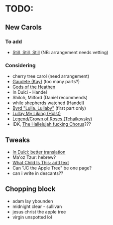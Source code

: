 # TODO:

## New Carols

### To add
* [Still, Still, Still](http://www.cantatedomino.org/cd/still,-still,-still.---salzburg-melody--arr-mather-.php) (NB: arrangement needs vetting)

### Considering
* cherry tree carol (need arrangement)
* [Gaudete (Kay)](https://proarte-sion.ch/wp-content/uploads/2019/09/Gaudete.pdf) (too many parts?)
* [Gods of the Heathen](http://www.hymnsandcarolsofchristmas.com/Hymns_and_Carols/gods_of_the_heathen.htm)
* In Dulci - Handel
* Shiloh, Milford (Daniel recommends)
* while shepherds watched (Handel)
* [Byrd "Lulla, Lullaby"](https://www.cpdl.org/wiki/images/c/c0/Lullaby%2C_my_sweet_little_baby_Byrd.pdf) (first part only)
* [Lullay My Liking (Holst)](https://www.cpdl.org/wiki/images/f/fd/Ws-hols-lu2.pdf)
* [Legend/Crown of Roses (Tchaikovsky)](https://www.cpdl.org/wiki/images/3/33/Tcha-leg.pdf)
* IDK, [The Hallelujah fucking Chorus](https://www.cpdl.org/wiki/index.php/Hallelujah_(from_%27Messiah%27)_(George_Frideric_Handel))???

## Tweaks
* [In Dulci: better translation](https://hymnary.org/text/in_dulci_jubilo_let_us_our_homage_show)
* Ma'oz Tzur: hebrew?
* [What Child Is This: adtl text](https://www.hymnsandcarolsofchristmas.com/Hymns_and_Carols/what_child_is_this_version_1.htm)
* Can "JC the Apple Tree" be one page?
* can i write in descants??

## Chopping block
* adam lay ybounden
* midnight clear - sullivan
* jesus christ the apple tree
* virgin unspotted lol
